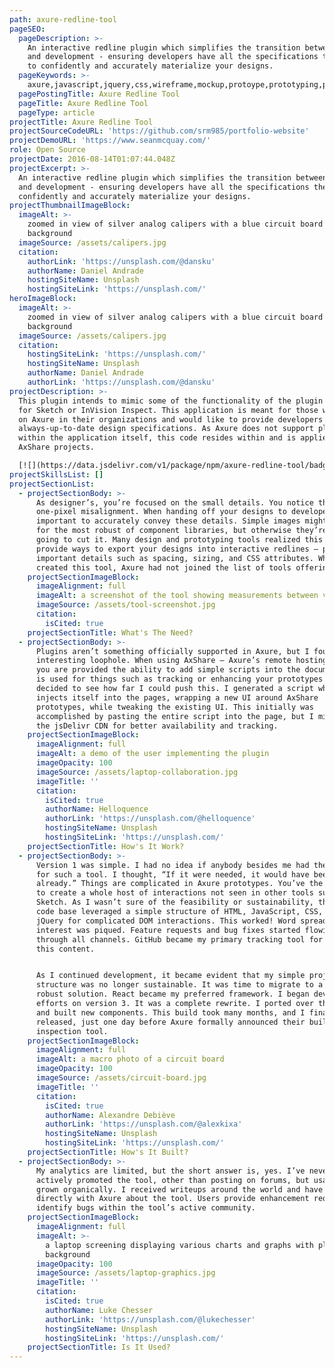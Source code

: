 ```yaml
---
path: axure-redline-tool
pageSEO:
  pageDescription: >-
    An interactive redline plugin which simplifies the transition between design
    and development - ensuring developers have all the specifications they need
    to confidently and accurately materialize your designs.
  pageKeywords: >-
    axure,javascript,jquery,css,wireframe,mockup,protoype,prototyping,plugin,spec,design-specs,redline
  pagePostingTitle: Axure Redline Tool
  pageTitle: Axure Redline Tool
  pageType: article
projectTitle: Axure Redline Tool
projectSourceCodeURL: 'https://github.com/srm985/portfolio-website'
projectDemoURL: 'https://www.seanmcquay.com/'
role: Open Source
projectDate: 2016-08-14T01:07:44.048Z
projectExcerpt: >-
  An interactive redline plugin which simplifies the transition between design
  and development - ensuring developers have all the specifications they need to
  confidently and accurately materialize your designs.
projectThumbnailImageBlock:
  imageAlt: >-
    zoomed in view of silver analog calipers with a blue circuit board in
    background
  imageSource: /assets/calipers.jpg
  citation:
    authorLink: 'https://unsplash.com/@dansku'
    authorName: Daniel Andrade
    hostingSiteName: Unsplash
    hostingSiteLink: 'https://unsplash.com/'
heroImageBlock:
  imageAlt: >-
    zoomed in view of silver analog calipers with a blue circuit board in
    background
  imageSource: /assets/calipers.jpg
  citation:
    hostingSiteLink: 'https://unsplash.com/'
    hostingSiteName: Unsplash
    authorName: Daniel Andrade
    authorLink: 'https://unsplash.com/@dansku'
projectDescription: >-
  This plugin intends to mimic some of the functionality of the plugin Measure
  for Sketch or InVision Inspect. This application is meant for those who rely
  on Axure in their organizations and would like to provide developers with
  always-up-to-date design specifications. As Axure does not support plugins
  within the application itself, this code resides within and is applied to your
  AxShare projects.  

  [![](https://data.jsdelivr.com/v1/package/npm/axure-redline-tool/badge)](https://www.jsdelivr.com/package/npm/axure-redline-tool)
projectSkillsList: []
projectSectionList:
  - projectSectionBody: >-
      As designer’s, you’re focused on the small details. You notice that
      one-pixel misalignment. When handing off your designs to developers, it’s
      important to accurately convey these details. Simple images might suffice
      for the most robust of component libraries, but otherwise they’re not
      going to cut it. Many design and prototyping tools realized this and
      provide ways to export your designs into interactive redlines – providing
      important details such as spacing, sizing, and CSS attributes. When I
      created this tool, Axure had not joined the list of tools offering this.
    projectSectionImageBlock:
      imageAlignment: full
      imageAlt: a screenshot of the tool showing measurements between various elements
      imageSource: /assets/tool-screenshot.jpg
      citation:
        isCited: true
    projectSectionTitle: What's The Need?
  - projectSectionBody: >-
      Plugins aren’t something officially supported in Axure, but I found an
      interesting loophole. When using AxShare – Axure’s remote hosting service,
      you are provided the ability to add simple scripts into the document. This
      is used for things such as tracking or enhancing your prototypes. I
      decided to see how far I could push this. I generated a script which
      injects itself into the pages, wrapping a new UI around AxShare
      prototypes, while tweaking the existing UI. This initially was
      accomplished by pasting the entire script into the page, but I migrated to
      the jsDelivr CDN for better availability and tracking.
    projectSectionImageBlock:
      imageAlignment: full
      imageAlt: a demo of the user implementing the plugin
      imageOpacity: 100
      imageSource: /assets/laptop-collaboration.jpg
      imageTitle: ''
      citation:
        isCited: true
        authorName: Helloquence
        authorLink: 'https://unsplash.com/@helloquence'
        hostingSiteName: Unsplash
        hostingSiteLink: 'https://unsplash.com/'
    projectSectionTitle: How's It Work?
  - projectSectionBody: >-
      Version 1 was simple. I had no idea if anybody besides me had the desire
      for such a tool. I thought, “If it were needed, it would have been built
      already.” Things are complicated in Axure prototypes. You’ve the ability
      to create a whole host of interactions not seen in other tools such as
      Sketch. As I wasn’t sure of the feasibility or sustainability, the initial
      code base leveraged a simple structure of HTML, JavaScript, CSS, and
      jQuery for complicated DOM interactions. This worked! Word spread and
      interest was piqued. Feature requests and bug fixes started flowing in
      through all channels. GitHub became my primary tracking tool for all of
      this content. 


      As I continued development, it became evident that my simple project
      structure was no longer sustainable. It was time to migrate to a more
      robust solution. React became my preferred framework. I began development
      efforts on version 3. It was a complete rewrite. I ported over the logic
      and built new components. This build took many months, and I finally
      released, just one day before Axure formally announced their built-in
      inspection tool.
    projectSectionImageBlock:
      imageAlignment: full
      imageAlt: a macro photo of a circuit board
      imageOpacity: 100
      imageSource: /assets/circuit-board.jpg
      imageTitle: ''
      citation:
        isCited: true
        authorName: Alexandre Debiève
        authorLink: 'https://unsplash.com/@alexkixa'
        hostingSiteName: Unsplash
        hostingSiteLink: 'https://unsplash.com/'
    projectSectionTitle: How's It Built?
  - projectSectionBody: >-
      My analytics are limited, but the short answer is, yes. I’ve never
      actively promoted the tool, other than posting on forums, but usage has
      grown organically. I received writeups around the world and have chatted
      directly with Axure about the tool. Users provide enhancement requests and
      identify bugs within the tool’s active community.
    projectSectionImageBlock:
      imageAlignment: full
      imageAlt: >-
        a laptop screening displaying various charts and graphs with plant in
        background
      imageOpacity: 100
      imageSource: /assets/laptop-graphics.jpg
      imageTitle: ''
      citation:
        isCited: true
        authorName: Luke Chesser
        authorLink: 'https://unsplash.com/@lukechesser'
        hostingSiteName: Unsplash
        hostingSiteLink: 'https://unsplash.com/'
    projectSectionTitle: Is It Used?
---
```

